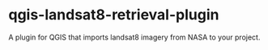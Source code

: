 # qgis-landsat8-retrieval-plugin
A plugin for QGIS that imports landsat8 imagery from NASA to your project. 
